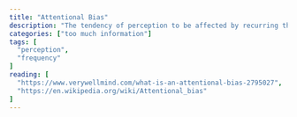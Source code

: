 ```yaml
---
title: "Attentional Bias"
description: "The tendency of perception to be affected by recurring thoughts."
categories: ["too much information"]
tags: [
  "perception",
  "frequency"
]
reading: [
  "https://www.verywellmind.com/what-is-an-attentional-bias-2795027",
  "https://en.wikipedia.org/wiki/Attentional_bias"
]
---
```


